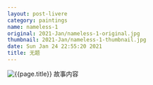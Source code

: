 ```yaml
---
layout: post-livere
category: paintings
name: nameless-1
original: 2021-Jan/nameless-1-original.jpg
thumbnail: 2021-Jan/nameless-1-thumbnail.jpg
date: Sun Jan 24 22:55:20 2021
title: 无题
---
```


![{{page.title}}](/gallery/{{page.category}}/{{page.original}})
故事内容
